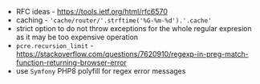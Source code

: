 - RFC ideas - https://tools.ietf.org/html/rfc6570
- caching - `'cache/router/'.strftime('%G-%m-%d').'.cache'`
- strict option to do not throw exceptions for the whole regular expresion as it may be too expensive operation
- `pcre.recursion_limit` - https://stackoverflow.com/questions/7620910/regexp-in-preg-match-function-returning-browser-error
- use `Symfony` PHP8 polyfill for regex error messages
